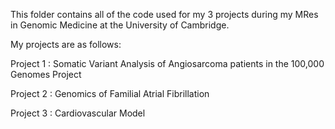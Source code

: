 This folder contains all of the code used for my 3 projects during my MRes in Genomic Medicine at the University of Cambridge.

My projects are as follows:

Project 1 : Somatic Variant Analysis of Angiosarcoma patients in the 100,000 Genomes Project

Project 2 : Genomics of Familial Atrial Fibrillation

Project 3 : Cardiovascular Model 

